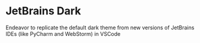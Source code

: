# JetBrains Dark
Endeavor to replicate the default dark theme from new versions of JetBrains IDEs (like PyCharm and WebStorm) in VSCode
